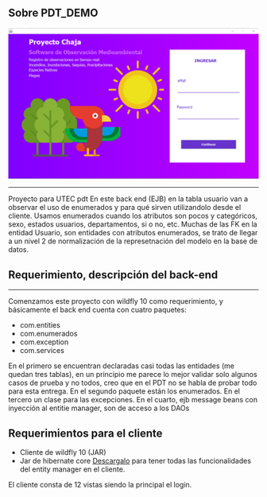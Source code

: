 ## Sobre PDT_DEMO ##

![Vista de login](https://github.com/sebaguadagna/PDT_DEMO/blob/master/forReadme/login.png)

---
Proyecto para UTEC pdt
En este back end (EJB) en la tabla usuario van a observar el uso de enumerados y para qué sirven utilizandolo desde el cliente. Usamos enumerados cuando los atributos son pocos y categóricos, sexo, estados usuarios, departamentos, si o no, etc. 
Muchas de las FK en la entidad Usuario, son entidades con atributos enumerados, se trato de llegar a un nivel 2 de normalización de la represetnación del modelo en la base de datos.

## Requerimiento, descripción del back-end ##
---
Comenzamos este proyecto con wildfly 10 como requerimiento, y básicamente el back end cuenta con cuatro paquetes: 

* com.entities
* com.enumerados
* com.exception
* com.services

En el primero se encuentran declaradas casi todas las entidades (me quedan tres tablas), en un principio me parece lo mejor validar solo algunos casos de prueba y no todos, creo que en el PDT no se habla de probar todo para esta entrega. 
En el segundo paquete están los enumerados. 
En el tercero un clase para las excepciones. 
En el cuarto, ejb message beans con inyección al entitie manager, son de acceso a los DAOs
## Requerimientos para el cliente ##
* Cliente de wildfly 10 (JAR)
* Jar de hibernate core [Descargalo](https://drive.google.com/file/d/1VgScJ7MsNEfzXmxWYGRG8cNyatuT-nb-/view?usp=sharing)  para tener todas las funcionalidades del entity manager en el cliente. 

El cliente consta de 12 vistas siendo la principal el login.
